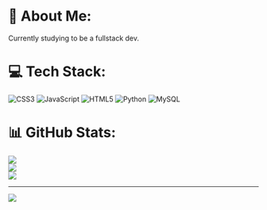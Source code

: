 # 💫 About Me:
Currently studying to be a fullstack dev.


# 💻 Tech Stack:
![CSS3](https://img.shields.io/badge/css3-%231572B6.svg?style=for-the-badge&logo=css3&logoColor=white) ![JavaScript](https://img.shields.io/badge/javascript-%23323330.svg?style=for-the-badge&logo=javascript&logoColor=%23F7DF1E) ![HTML5](https://img.shields.io/badge/html5-%23E34F26.svg?style=for-the-badge&logo=html5&logoColor=white) ![Python](https://img.shields.io/badge/python-3670A0?style=for-the-badge&logo=python&logoColor=ffdd54) ![MySQL](https://img.shields.io/badge/mysql-4479A1.svg?style=for-the-badge&logo=mysql&logoColor=white)
# 📊 GitHub Stats:
![](https://github-readme-stats.vercel.app/api?username=JbJet&theme=highcontrast&hide_border=false&include_all_commits=false&count_private=false)<br/>
![](https://github-readme-streak-stats.herokuapp.com/?user=JbJet&theme=highcontrast&hide_border=false)<br/>
![](https://github-readme-stats.vercel.app/api/top-langs/?username=JbJet&theme=highcontrast&hide_border=false&include_all_commits=false&count_private=false&layout=compact)

---
[![](https://visitcount.itsvg.in/api?id=JbJet&icon=0&color=4)](https://visitcount.itsvg.in)

<!-- Proudly created with GPRM ( https://gprm.itsvg.in ) -->
